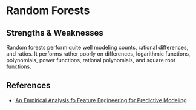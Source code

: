 # Random Forests

## Strengths & Weaknesses

Random forests perform quite well modeling counts, rational differences, and ratios. It performs rather poorly on differences, logarithmic functions, polynomials, power functions, rational polynomials, and square root functions.

## References

- [An Empirical Analysis fo Feature Engineering for Predictive Modeling](https://arxiv.org/pdf/1701.07852.pdf)